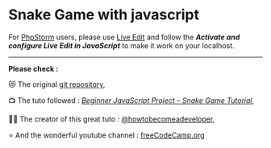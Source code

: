 # Snake Game with javascript

For [PhpStorm](https://www.jetbrains.com/phpstorm/promo/?source=google&medium=cpc&campaign=EMEA_en_FR_PhpStorm_Branded&term=phpstorm&content=604081944637&gad_source=1&gclid=Cj0KCQiAgJa6BhCOARIsAMiL7V9Y4-yS6fNeb9bQ7_YYWeotZpflJaN37A77-gjTVdpCKZ2RMvyGoPAaAn7TEALw_wcB) users, please use [Live Edit](https://www.jetbrains.com/help/phpstorm/live-editing.html) and follow the ***Activate and configure Live Edit in JavaScript*** to make it work on your localhost.

---

**Please check :**

😻 The original [git repository](https://github.com/Ade-mir/snake-game-js),

📺 The tuto followed : [*Beginner JavaScript Project – Snake Game Tutorial*](https://www.youtube.com/watch?v=uyhzCBEGaBY),

👨‍💻 The creator of this great tuto : [@howtobecomeadeveloper](https://www.youtube.com/@howtobecomeadeveloper),

⭐ And the wonderful youtube channel : [freeCodeCamp.org](https://www.youtube.com/@freecodecamp)
